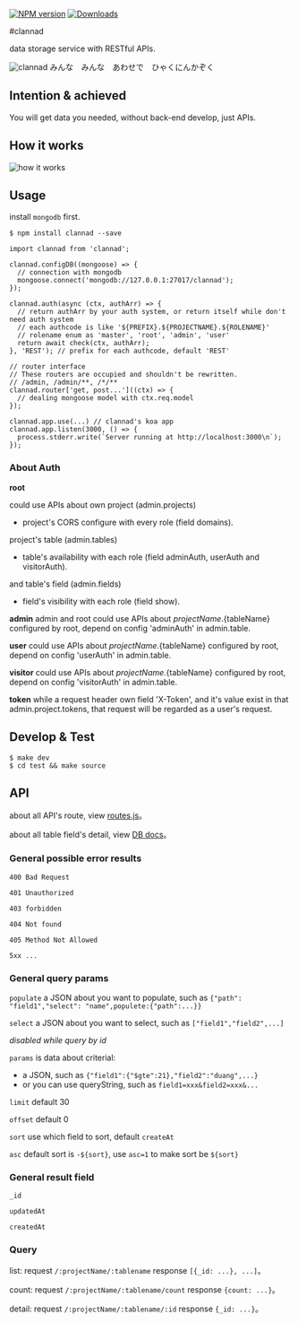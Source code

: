 [![NPM version](https://img.shields.io/npm/v/clannad.svg)](https://www.npmjs.com/package/clannad) [![Downloads](https://img.shields.io/npm/dm/clannad.svg)](http://badge.fury.io/js/clannad)

#clannad

data storage service with RESTful APIs.

![clannad](http://ww1.sinaimg.cn/large/0060lm7Tgw1f5mjbjqhckj316e0fkafh.jpg)
みんな　みんな　あわせで　ひゃくにんかぞく

## Intention & achieved

You will get data you needed, without back-end develop, just APIs.

## How it works

![how it works](http://ww3.sinaimg.cn/large/0060lm7Tgw1f69kgcvdelj30ry0q4ags.jpg)

## Usage

install `mongodb` first.

```
$ npm install clannad --save
```

```
import clannad from 'clannad';

clannad.configDB((mongoose) => {
  // connection with mongodb
  mongoose.connect('mongodb://127.0.0.1:27017/clannad');
});

clannad.auth(async (ctx, authArr) => {
  // return authArr by your auth system, or return itself while don't need auth system
  // each authcode is like '${PREFIX}.${PROJECTNAME}.${ROLENAME}'
  // rolename enum as 'master', 'root', 'admin', 'user'
  return await check(ctx, authArr);
}, 'REST'); // prefix for each authcode, default 'REST'

// router interface
// These routers are occupied and shouldn't be rewritten.
// /admin, /admin/**, /*/**
clannad.router['get, post...']((ctx) => {
  // dealing mongoose model with ctx.req.model
});

clannad.app.use(...) // clannad's koa app
clannad.app.listen(3000, () => {
  process.stderr.write(`Server running at http://localhost:3000\n`);
});
```

### About Auth

**root**

could use APIs about own project (admin.projects)

* project's CORS configure with every role (field domains).

project's table (admin.tables)

* table's availability with each role (field adminAuth, userAuth and visitorAuth).

and table's field (admin.fields)

* field's visibility with each role (field show).

**admin** admin and root could use APIs about ${projectName}.${tableName} configured by root, depend on config 'adminAuth' in admin.table.

**user** could use APIs about ${projectName}.${tableName} configured by root, depend on config 'userAuth' in admin.table.

**visitor** could use APIs about ${projectName}.${tableName} configured by root, depend on config 'visitorAuth' in admin.table.

**token** while a request header own field 'X-Token', and it's value exist in that admin.project.tokens, that request will be regarded as a user's request.

## Develop & Test

```
$ make dev
$ cd test && make source
```

## API

about all API's route, view [routes.js](https://github.com/youngerheart/clannad/blob/master/src/routes.js)。

about all table field's detail, view [DB docs](https://github.com/youngerheart/clannad/blob/master/src/models/README.md)。

### General possible error results

`400 Bad Request`

`401 Unauthorized`

`403 forbidden`

`404 Not found`

`405 Method Not Allowed`

`5xx ...`

### General query params

`populate` a JSON about you want to populate, such as `{"path": "field1","select": "name",populete:{"path":...}}`

`select` a JSON about you want to select, such as `["field1","field2",...]`

*disabled while query by id*

`params` is data about criterial:
* a JSON, such as `{"field1":{"$gte":21},"field2":"duang",...}`
* or you can use queryString, such as `field1=xxx&field2=xxx&...`

`limit` default 30

`offset` default 0

`sort` use which field to sort, default `createAt`

`asc` default sort is `-${sort}`, use `asc=1` to make sort be `${sort}`

### General result field

`_id`

`updatedAt`

`createdAt`

### Query

list: request `/:projectName/:tablename` response `[{_id: ...}, ...]`。

count: request `/:projectName/:tablename/count` response `{count: ...}`。

detail: request `/:projectName/:tablename/:id` response `{_id: ...}`。
